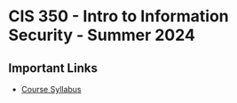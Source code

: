 # CIS 350 - Intro to Information Security - Summer 2024

## Important Links

* [Course Syllabus](SYLLABUS.md)